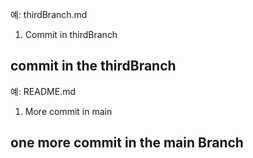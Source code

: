 예: thirdBranch.md
1. Commit in thirdBranch
## commit in the thirdBranch
예: README.md
1. More commit in main
## one more commit in the main Branch